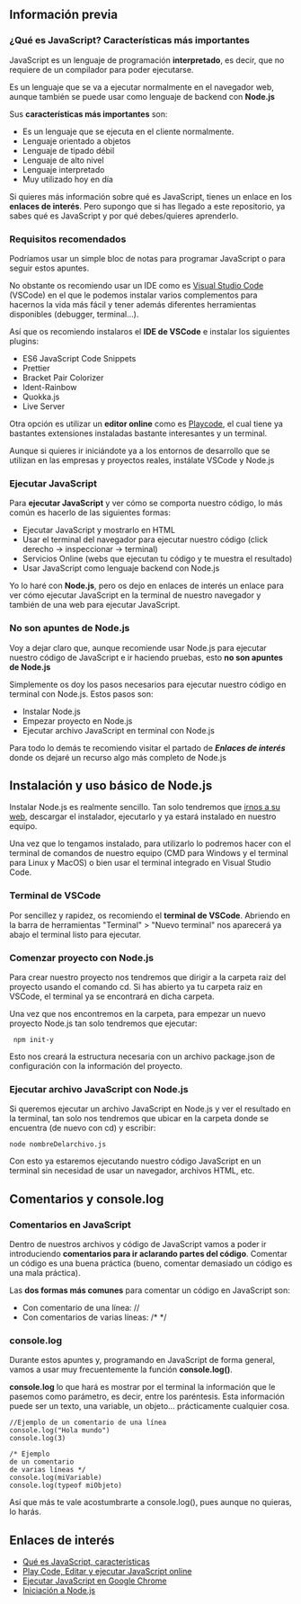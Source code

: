 
## Información previa
### ¿Qué es JavaScript? Características más importantes
JavaScript es un lenguaje de programación **interpretado**, es decir, que no requiere de un compilador para poder ejecutarse.

Es un lenguaje que se va a ejecutar normalmente en el navegador web, aunque también se puede usar como lenguaje de backend con **Node.js**

Sus **características más importantes** son:

 - Es un lenguaje que se ejecuta en el cliente normalmente.
 - Lenguaje orientado a objetos
 - Lenguaje de tipado débil
 - Lenguaje de alto nivel
 - Lenguaje interpretado
 - Muy utilizado hoy en día
 
Si quieres más información sobre qué es JavaScript, tienes un enlace en los **enlaces de interés**. Pero supongo que si has llegado a este repositorio, ya sabes qué es JavaScript y por qué debes/quieres aprenderlo.

### Requisitos recomendados 
Podríamos usar un simple bloc de notas para programar JavaScript o para seguir estos apuntes.

No obstante os recomiendo usar un IDE como es [Visual Studio Code](https://code.visualstudio.com/download) (VSCode) en el que le podemos instalar varios complementos para hacernos la vida más fácil y tener además diferentes herramientas disponibles (debugger, terminal...).

Así que os recomiendo instalaros el **IDE de VSCode** e instalar los siguientes plugins:

 - ES6 JavaScript Code Snippets
 - Prettier
 - Bracket Pair Colorizer
 - Ident-Rainbow
 - Quokka.js
 - Live Server

Otra opción es utilizar un **editor online** como es [Playcode](https://playcode.io/javascript-online), el cual tiene ya bastantes extensiones instaladas bastante interesantes y un terminal. 

Aunque si quieres ir iniciándote ya a los entornos de desarrollo que se utilizan en las empresas y proyectos reales, instálate VSCode y Node.js

### Ejecutar JavaScript

Para **ejecutar JavaScript** y ver cómo se comporta nuestro código, lo más común es hacerlo de las siguientes formas:

 - Ejecutar JavaScript y mostrarlo en HTML
 - Usar el terminal del navegador para ejecutar nuestro código (click derecho -> inspeccionar -> terminal)
 - Servicios Online (webs que ejecutan tu código y te muestra el resultado)
 - Usar JavaScript como lenguaje backend con Node.js

Yo lo haré con **Node.js**, pero os dejo en enlaces de interés un enlace para ver cómo ejecutar JavaScript en la terminal de nuestro navegador y también de una web para ejecutar JavaScript.

### No son apuntes de Node.js
Voy a dejar claro que, aunque recomiende usar Node.js para ejecutar nuestro código de JavaScript e ir haciendo pruebas, esto **no son apuntes de Node.js**

Simplemente os doy los pasos necesarios para ejecutar nuestro código en terminal con Node.js. Estos pasos son:

 - Instalar Node.js
 - Empezar proyecto en Node.js
 - Ejecutar archivo JavaScript en terminal con Node.js
 
 Para todo lo demás te recomiendo visitar el partado de ***Enlaces de interés*** donde os dejaré un recurso algo más completo de Node.js

## Instalación y uso básico de Node.js
Instalar Node.js es realmente sencillo. Tan solo tendremos que [irnos a su web](https://nodejs.org/es/download/), descargar el instalador, ejecutarlo y ya estará instalado en nuestro equipo.

Una vez que lo tengamos instalado, para utilizarlo lo podremos hacer con el terminal de comandos de nuestro equipo (CMD para Windows y el terminal para Linux y MacOS) o bien usar el terminal integrado en Visual Studio Code.

### Terminal de VSCode

Por sencillez y rapidez, os recomiendo el **terminal de VSCode**. Abriendo en la barra de herramientas "Terminal" > "Nuevo terminal" nos aparecerá ya abajo el terminal listo para ejecutar.

### Comenzar proyecto con Node.js
Para crear nuestro proyecto nos tendremos que dirigir a la carpeta raiz del proyecto usando el comando cd. Si has abierto ya tu carpeta raiz en VSCode, el terminal ya se encontrará en dicha carpeta.

Una vez que nos encontremos en la carpeta, para empezar un nuevo proyecto Node.js tan solo tendremos que ejecutar:

     npm init-y
Esto nos creará la estructura necesaria con un archivo package.json de configuración con la información del proyecto.
### Ejecutar archivo JavaScript con Node.js

Si queremos ejecutar un archivo JavaScript en Node.js y ver el resultado en la terminal, tan solo nos tendremos que ubicar en la carpeta donde se encuentra (de nuevo con cd) y escribir:

    node nombreDelarchivo.js
Con esto ya estaremos ejecutando nuestro código JavaScript en un terminal sin necesidad de usar un navegador, archivos HTML, etc.
## Comentarios y console.log
### Comentarios en JavaScript
Dentro de nuestros archivos y código de JavaScript vamos a poder ir introduciendo **comentarios para ir aclarando partes del código**. Comentar un código es una buena práctica (bueno, comentar demasiado un código es una mala práctica).

Las **dos formas más comunes** para comentar un código en JavaScript son:

 - Con comentario de una línea: //
 - Con comentarios de varias líneas:  /* */

### console.log
Durante estos apuntes y, programando en JavaScript de forma general, vamos a usar muy frecuentemente la función **console.log()**.

**console.log** lo que hará es mostrar por el terminal la información que le pasemos como parámetro, es decir, entre los paréntesis. Esta información puede ser un texto, una variable, un objeto... prácticamente cualquier cosa.

    //Ejemplo de un comentario de una línea
    console.log("Hola mundo")
    console.log(3)
    
    /* Ejemplo
    de un comentario
    de varias líneas */
    console.log(miVariable)
    console.log(typeof miObjeto)

Así que más te vale acostumbrarte a console.log(), pues aunque no quieras, lo harás.

## Enlaces de interés

 - [Qué es JavaScript, características](https://www.ecured.cu/JavaScript)
 - [Play Code, Editar y ejecutar JavaScript online](https://playcode.io/javascript-online)
 - [Ejecutar JavaScript en Google Chrome](https://www.delftstack.com/es/howto/javascript/run-a-javascript-file-in-chrome/)
 - [Iniciación a Node.js](https://www.youtube.com/watch?v=gnF3qWet3HA)
